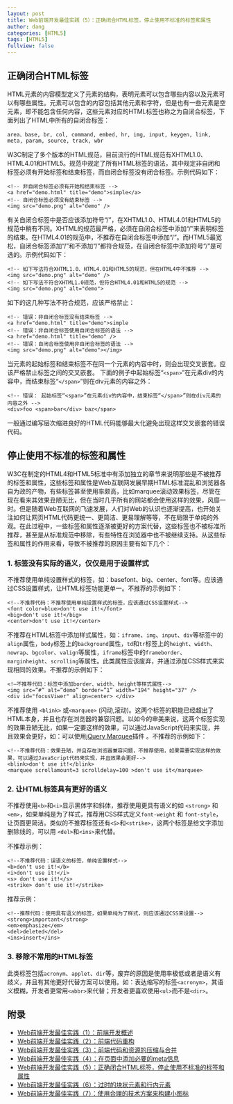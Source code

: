 ```yaml
---
layout: post
title: Web前端开发最佳实践（5）：正确闭合HTML标签，停止使用不标准的标签和属性
author: dang
categories: [HTML5]
tags: [HTML5]
fullview: false
---	
```


## 正确闭合HTML标签

HTML元素的内容模型定义了元素的结构，表明元素可以包含哪些内容以及元素可以有哪些属性。元素可以包含的内容包括其他元素和字符，但是也有一些元素是空元素，即不能包含任何内容，这些元素对应的HTML标签也称之为自闭合标签，下面列出了HTML中所有的自闭合标签：

	area、base, br, col, command, embed, hr, img, input, keygen, link, meta, param, source, track, wbr

W3C制定了多个版本的HTML规范，目前流行的HTML规范有XHTML1.0、HTML4.01和HTML5。规范中规定了所有HTML标签的语法，其中规定非自闭和标签必须有开始标签和结束标签，而自闭合标签没有闭合标签。示例代码如下：

	<!-- 非自闭合标签必须有开始和结束标签 -->
	<a href="demo.html" title="demo">simple</a>
	<!-- 自闭合标签必须没有结束标签 -->
	<img src="demo.png" alt="demo" />

有关自闭合标签中是否应该添加符号“/”，在XHTML1.0、HTML4.01和HTML5的规范中稍有不同。XHTML的规范最严格，必须在自闭合标签中添加“/”来表明标签的结束。在HTML4.01的规范中，不推荐在自闭合标签中添加“/”。而HTML5最宽松，自闭合标签添加“/”和不添加“/”都符合规范，在自闭合标签中添加符号“/”是可选的。示例代码如下：

	<!-- 如下写法符合XHTML1.0、HTML4.01和HTML5的规范，但在HTML4中不推荐 -->
	<img src="demo.png" alt="demo" />
	<!-- 如下写法不符合XHTML1.0规范，但符合HTML4.01和HTML5的规范 -->
	<img src="demo.png" alt="demo">

如下的这几种写法不符合规范，应该严格禁止：

	<!-- 错误：非自闭合标签没有结束标签 -->
	<a href="demo.html" title="demo">simple
	<!-- 错误：非自闭合标签使用自闭合标签的语法 -->
	<a href="demo.html" title="demo" />
	<!-- 错误：自闭合标签使用非自闭合标签的语法 -->
	<img src="demo.png" alt="demo"></img>

当元素的起始标签和结束标签不在同一个元素的内容中时，则会出现交叉嵌套。应该严格禁止标签之间的交叉嵌套。
下面的例子中起始标签“`<span>`”在元素div的内容中，而结束标签“`</span>`”则在div元素的内容之外：

	<!-- 错误： 起始标签“<span>”在元素div的内容中，结束标签“</span>”则在div元素的内容之外 -->
	<div>foo <span>bar</div> baz</span>

一般通过编写层次缩进良好的HTML代码能够最大化避免出现这样交叉嵌套的错误代码。

## 停止使用不标准的标签和属性

W3C在制定的HTML4和HTML5标准中有添加独立的章节来说明那些是不被推荐的标签和属性，这些标签和属性是Web互联网发展早期HTML标准混乱和浏览器各自为政的产物，有些标签甚至使用率颇高，比如marquee滚动效果标签，尽管在现在看来其效果丑陋无比，但在当时几乎所有的网站都会使用这样的效果，风靡一时。但是随着Web互联网的飞速发展，人们对Web的认识也逐渐提高，也开始关注如何让网页HTML代码更统一、更简洁、更易理解等等，不在局限于单纯的外观。在此过程中，一些标签和属性逐渐被更好的方案代替，这些标签也不被标准所推荐，甚至是从标准规范中移除，有些特性在浏览器中也不被继续支持。从这些标签和属性的作用来看，导致不被推荐的原因主要有如下几个：

### 1. 标签没有实际的语义，仅仅是用于设置样式

不推荐使用单纯设置样式的标签，如：basefont、big、center、font等。应该通过CSS设置样式，让HTML标签功能更单一。不推荐的示例如下：

	<!--不推荐代码：不推荐使用单纯设置样式的标签，应该通过CSS设置样式-->
	<font color=blue>don't use it!</font>
	<big>don't use it!</big>
	<center>don't use it!</center>

不推荐在HTML标签中添加样式属性，如：`iframe`、`img`、`input`、`div`等标签中的`align`属性，`body`标签上的`background`属性，`td`和`tr`标签上的`height`、`width`、`nowrap`、`bgcolor`、`valign`等属性，`iframe`标签中的`frameborder`、`marginheight`、`scrolling`等属性。此类属性应该废弃，并通过添加CSS样式来实现相同的效果。不推荐的示例如下：

	<!—不推荐代码：标签中添加border、width、height等样式属性-->
	<img src=”#” alt=”demo” border=”1” width="194" height="37" />
	<div id="focusViwer" align=center> </div>

不推荐使用 `<blink>` 或`<marquee>` (闪动,滚动)。这两个标签的职能已经超出了HTML本身，并且也存在浏览器的兼容问题。以如今的审美来说，这两个标签实现的效果丑陋无比，如果一定要这样的效果，可以通过JavaScript代码来实现，并且效果会更好，如：可以使用[jQuery Marquee](https://github.com/aamirafridi/jQuery.Marquee)插件 。不推荐的示例如下：

	<!--不推荐代码：效果丑陋，并且存在浏览器兼容问题，不推荐使用，如果需要实现这样的效果，可以通过JavaScript代码来实现，并且效果会更好-->
	<blink>don't use it!</blink>
	<marquee scrollamount=3 scrolldelay=100 >don't use it</marquee>

### 2. 让HTML标签具有更好的语义

不推荐使用`<b>`和`<i>`显示黑体字和斜体，推荐使用更具有语义的如 `<strong>` 和 `<em>`，如果单纯是为了样式，推荐用CSS样式定义`font-weight` 和 `font-style`，让页面更简洁。类似的不推荐标签还有`<S>`和`<strike>`，这两个标签是给文字添加删除线的，可以用 `<del>`和`<ins>`来代替。

不推荐示例：

	<!--不推荐代码：误语义的标签，单纯设置样式-->
	<b>don't use it!</b>
	<i>don't use it!</i>
	<s> don't use it!</s>
	<strike> don't use it!</strike>

推荐示例：

	<!--推荐代码：使用具有语义的标签，如果单纯为了样式，则应该通过CSS来设置-->
	<strong>important</strong>
	<em>emphasize</em>
	<del>deleted</del>
	<ins>insert</ins>

### 3. 移除不常用的HTML标签

此类标签包括`acronym`、`applet`、`dir`等，废弃的原因是使用率极低或者是语义有歧义，并且有其他更好代替方案可以使用。如：表达缩写的标签`<acronym>`，其语义模糊，开发者更常用`<abbr>`来代替；开发者更喜欢使用`<ul>`而不是`<dir>`。


## 附录

* [Web前端开发最佳实践（1）：前端开发概述](http://www.cnblogs.com/dangjian/p/4228313.html)
* [Web前端开发最佳实践（2）：前端代码重构](http://www.cnblogs.com/dangjian/p/4233049.html)
* [Web前端开发最佳实践（3）：前端代码和资源的压缩与合并](http://www.cnblogs.com/dangjian/p/4233049.html)
* [Web前端开发最佳实践（4）：在页面中添加必要的meta信息](http://www.cnblogs.com/dangjian/p/4235505.html)
* [Web前端开发最佳实践（5）：正确闭合HTML标签，停止使用不标准的标签和属性](http://www.cnblogs.com/dangjian/p/4238150.html)
* [Web前端开发最佳实践（6）：过时的块状元素和行内元素](http://www.cnblogs.com/dangjian/p/4249205.html)
* [Web前端开发最佳实践（7）：使用合理的技术方案来构建小图标](http://www.cnblogs.com/dangjian/p/4268463.html)
